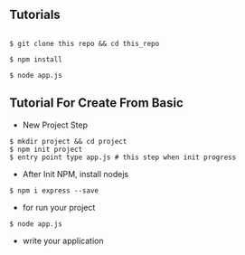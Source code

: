 ## Tutorials

```shell

$ git clone this repo && cd this_repo   

$ npm install    

$ node app.js   

```

## Tutorial For Create From Basic

- New Project Step 
   
```shell 
$ mkdir project && cd project   
$ npm init project
$ entry point type app.js # this step when init progress
```

- After Init NPM, install nodejs    
```shell
$ npm i express --save
```

- for run your project   
```shell
$ node app.js 
```
- write your application   
